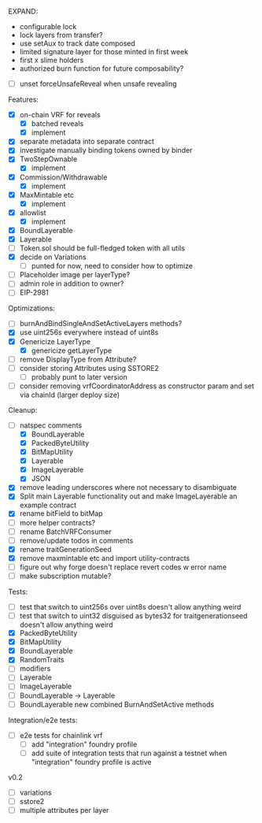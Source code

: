 
EXPAND:

- configurable lock 
- lock layers from transfer?
- use setAux to track date composed
- limited signature layer for those minted in first week
- first x slime holders 
- authorized burn function for future composability?
- [ ] unset forceUnsafeReveal when unsafe revealing

Features:

-   [x] on-chain VRF for reveals
    -   [x] batched reveals
    -   [x] implement
-   [x] separate metadata into separate contract
-   [x] investigate manually binding tokens owned by binder
-   [x] TwoStepOwnable
    -   [x] implement
-   [x] Commission/Withdrawable
    -   [x] implement
-   [x] MaxMintable etc
    -   [x] implement
-   [x] allowlist
    -   [x] implement
-   [x] BoundLayerable
-   [x] Layerable
-   [ ] Token.sol should be full-fledged token with all utils
-   [x] decide on Variations
    -   [ ] punted for now, need to consider how to optimize
-   [ ] Placeholder image per layerType?
-   [ ] admin role in addition to owner?
-   [ ] EIP-2981

Optimizations:

-   [ ] burnAndBindSingleAndSetActiveLayers methods?
-   [x] use uint256s everywhere instead of uint8s
-   [x] Genericize LayerType
    -   [x] genericize getLayerType
-   [ ] remove DisplayType from Attribute?
-   [ ] consider storing Attributes using SSTORE2
    -   [ ] probably punt to later version
-   [ ] consider removing vrfCoordinatorAddress as constructor param and set via chainId (larger deploy size)

Cleanup:

-   [ ] natspec comments
    -   [x] BoundLayerable
    -   [x] PackedByteUtility
    -   [x] BitMapUtility
    -   [x] Layerable
    -   [x] ImageLayerable
    -   [x] JSON
-   [x] remove leading underscores where not necessary to disambiguate
-   [x] Split main Layerable functionality out and make ImageLayerable an example contract
-   [x] rename bitField to bitMap
-   [ ] more helper contracts?
-   [ ] rename BatchVRFConsumer
-   [ ] remove/update todos in comments
-   [x] rename traitGenerationSeed
-   [x] remove maxmintable etc and import utility-contracts
-   [ ] figure out why forge doesn't replace revert codes w error name
-   [ ] make subscription mutable?

Tests:

-   [ ] test that switch to uint256s over uint8s doesn't allow anything weird
-   [ ] test that switch to uint32 disguised as bytes32 for traitgenerationseed doesn't allow anything weird
-   [x] PackedByteUtility
-   [x] BitMapUtility
-   [x] BoundLayerable
-   [x] RandomTraits
-   [ ] modifiers
-   [ ] Layerable
-   [ ] ImageLayerable
-   [ ] BoundLayerable -> Layerable
-   [ ] BoundLayerable new combined BurnAndSetActive methods

Integration/e2e tests:

-   [ ] e2e tests for chainlink vrf
    -   [ ] add "integration" foundry profile
    -   [ ] add suite of integration tests that run against a testnet when "integration" foundry profile is active

v0.2
- [ ] variations
- [ ] sstore2
- [ ] multiple attributes per layer